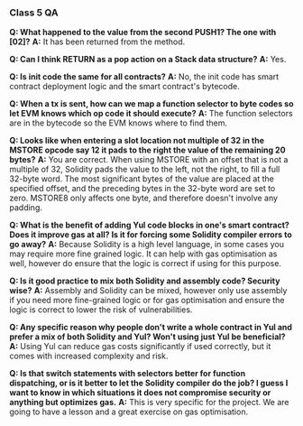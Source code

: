 ### Class 5 QA

**Q: What happened to the value from the second PUSH1? The one with [02]?**
**A:** It has been returned from the method.

**Q: Can I think RETURN as a pop action on a Stack data structure?**
**A:** Yes.

**Q: Is init code the same for all contracts?**
**A:** No, the init code has smart contract deployment logic and the smart contract's bytecode.

**Q: When a tx is sent, how can we map a function selector to byte codes so let EVM knows which op code it should execute?**
**A:** The function selectors are in the bytecode so the EVM knows where to find them.

**Q: Looks like when entering a slot location not multiple of 32 in the MSTORE opcode say 12 it pads to the right the value of the remaining 20 bytes?**
**A:** You are correct. When using MSTORE with an offset that is not a multiple of 32, Solidity pads the value to the left, not the right, to fill a full 32-byte word. The most significant bytes of the value are placed at the specified offset, and the preceding bytes in the 32-byte word are set to zero. MSTORE8 only affects one byte, and therefore doesn't involve any padding.

**Q: What is the benefit of adding Yul code blocks in one's smart contract? Does it improve gas at all? Is it for forcing some Solidity compiler errors to go away?**
**A:** Because Solidity is a high level language, in some cases you may require more fine grained logic. It can help with gas optimisation as well, however do ensure that the logic is correct if using for this purpose.

**Q: Is it good practice to mix both Solidity and assembly code? Security wise?**
**A:** Assembly and Solidity can be mixed, however only use assembly if you need more fine-grained logic or for gas optimisation and ensure the logic is correct to lower the risk of vulnerabilities.

**Q: Any specific reason why people don't write a whole contract in Yul and prefer a mix of both Solidity and Yul? Won't using just Yul be beneficial?**
**A:** Using Yul can reduce gas costs significantly if used correctly, but it comes with increased complexity and risk.

**Q: Is that switch statements with selectors better for function dispatching, or is it better to let the Solidity compiler do the job? I guess I want to know in which situations it does not compromise security or anything but optimizes gas.**
**A:** This is very specific for the project. We are going to have a lesson and a great exercise on gas optimisation.
